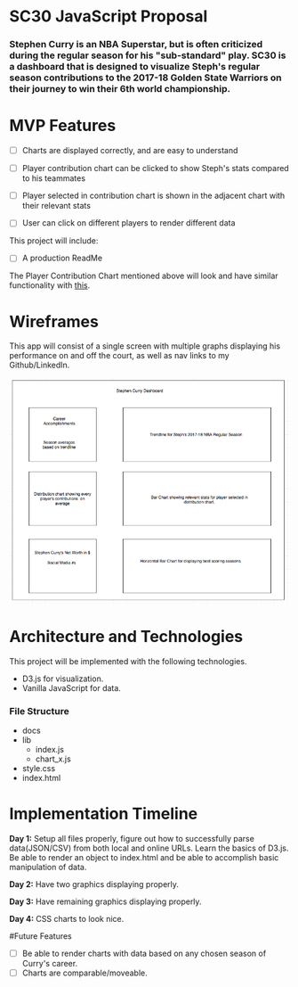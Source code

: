 # SC30 JavaScript Proposal

### Stephen Curry is an NBA Superstar, but is often criticized during the regular season for his "sub-standard" play. SC30 is a dashboard that is designed to visualize Steph's regular season contributions to the 2017-18 Golden State Warriors on their journey to win their 6th world championship.

# MVP Features

- [ ] Charts are displayed correctly, and are easy to understand
- [ ] Player contribution chart can be clicked to show Steph's stats compared to his teammates
- [ ] Player selected in contribution chart is shown in the adjacent chart with their relevant stats
- [ ] User can click on different players to render different data


This project will include:

- [ ] A production ReadMe

The Player Contribution Chart mentioned above will look and have similar functionality with [this](http://bl.ocks.org/diethardsteiner/3287802).  


# Wireframes

This app will consist of a single screen with multiple graphs displaying his performance on and off the court, as well as nav links to my Github/LinkedIn.

![SC30 Logo](/WireFrame1.png "Logo Title Text 1")


# Architecture and Technologies

This project will be implemented with the following technologies.

* D3.js for visualization.
* Vanilla JavaScript for data.

### File Structure

* docs
* lib
  * index.js
  * chart_x.js
* style.css
* index.html


# Implementation Timeline

<b>Day 1:</b> Setup all files properly, figure out how to successfully parse data(JSON/CSV) from both local and online URLs. Learn the basics of D3.js. Be able to render an object to index.html and be able to accomplish basic manipulation of data.

<b>Day 2:</b> Have two graphics displaying properly.

<b>Day 3:</b> Have remaining graphics displaying properly.

<b>Day 4:</b> CSS charts to look nice.

#Future Features

- [ ] Be able to render charts with data based on any chosen season of Curry's career.
- [ ] Charts are comparable/moveable.
